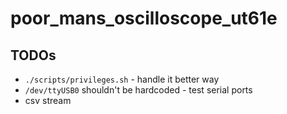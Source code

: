 # poor_mans_oscilloscope_ut61e

## TODOs

- `./scripts/privileges.sh` - handle it better way
- `/dev/ttyUSB0` shouldn't be hardcoded - test serial ports
- csv stream